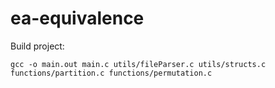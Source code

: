 # ea-equivalence

Build project:
```shell
gcc -o main.out main.c utils/fileParser.c utils/structs.c functions/partition.c functions/permutation.c
```
